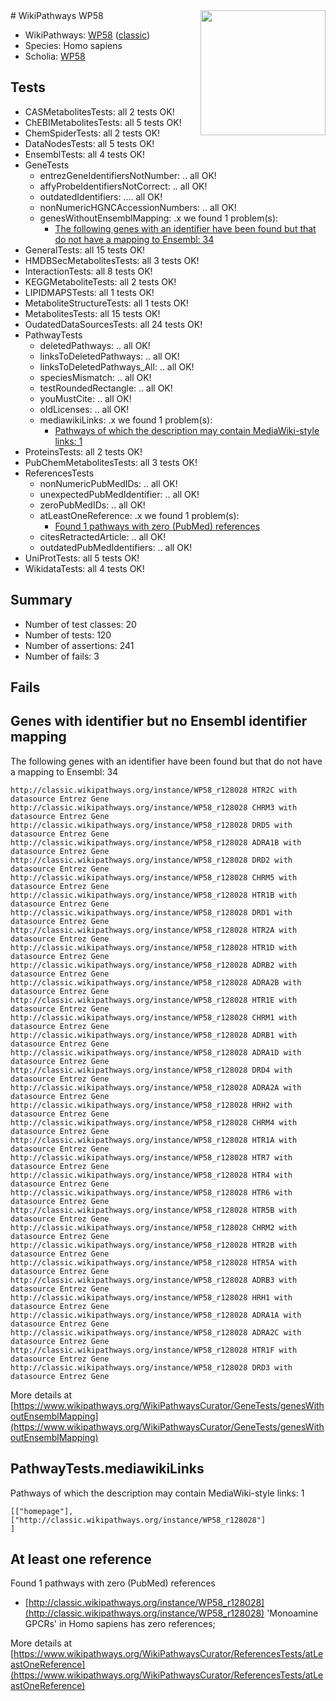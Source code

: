 <img style="float: right; width: 200px" src="https://upload.wikimedia.org/wikipedia/commons/thumb/8/83/Wplogo_with_text_500.png/640px-Wplogo_with_text_500.png" />
# WikiPathways WP58

* WikiPathways: [WP58](https://wikipathways.org/pathways/WP58) ([classic](https://classic.wikipathways.org/instance/WP58))
* Species: Homo sapiens
* Scholia: [WP58](https://scholia.toolforge.org/wikipathways/WP58)
## Tests
* CASMetabolitesTests: all 2 tests OK!
* ChEBIMetabolitesTests: all 5 tests OK!
* ChemSpiderTests: all 2 tests OK!
* DataNodesTests: all 5 tests OK!
* EnsemblTests: all 4 tests OK!
* GeneTests
    * entrezGeneIdentifiersNotNumber: .. all OK!
    * affyProbeIdentifiersNotCorrect: .. all OK!
    * outdatedIdentifiers: .... all OK!
    * nonNumericHGNCAccessionNumbers: .. all OK!
    * genesWithoutEnsemblMapping: .x we found 1 problem(s):
        * [The following genes with an identifier have been found but that do not have a mapping to Ensembl: 34](#c4e5434f)
* GeneralTests: all 15 tests OK!
* HMDBSecMetabolitesTests: all 3 tests OK!
* InteractionTests: all 8 tests OK!
* KEGGMetaboliteTests: all 2 tests OK!
* LIPIDMAPSTests: all 1 tests OK!
* MetaboliteStructureTests: all 1 tests OK!
* MetabolitesTests: all 15 tests OK!
* OudatedDataSourcesTests: all 24 tests OK!
* PathwayTests
    * deletedPathways: .. all OK!
    * linksToDeletedPathways: .. all OK!
    * linksToDeletedPathways_All: .. all OK!
    * speciesMismatch: .. all OK!
    * testRoundedRectangle: .. all OK!
    * youMustCite: .. all OK!
    * oldLicenses: .. all OK!
    * mediawikiLinks: .x we found 1 problem(s):
        * [Pathways of which the description may contain MediaWiki-style links: 1](#da69cf45)
* ProteinsTests: all 2 tests OK!
* PubChemMetabolitesTests: all 3 tests OK!
* ReferencesTests
    * nonNumericPubMedIDs: .. all OK!
    * unexpectedPubMedIdentifier: .. all OK!
    * zeroPubMedIDs: .. all OK!
    * atLeastOneReference: .x we found 1 problem(s):
        * [Found 1 pathways with zero (PubMed) references](#d0a459f0)
    * citesRetractedArticle: .. all OK!
    * outdatedPubMedIdentifiers: .. all OK!
* UniProtTests: all 5 tests OK!
* WikidataTests: all 4 tests OK!


## Summary

* Number of test classes: 20
* Number of tests: 120
* Number of assertions: 241
* Number of fails: 3

## Fails

<a name="c4e5434f" />

## Genes with identifier but no Ensembl identifier mapping

The following genes with an identifier have been found but that do not have a mapping to Ensembl: 34
```
http://classic.wikipathways.org/instance/WP58_r128028 HTR2C with datasource Entrez Gene
http://classic.wikipathways.org/instance/WP58_r128028 CHRM3 with datasource Entrez Gene
http://classic.wikipathways.org/instance/WP58_r128028 DRD5 with datasource Entrez Gene
http://classic.wikipathways.org/instance/WP58_r128028 ADRA1B with datasource Entrez Gene
http://classic.wikipathways.org/instance/WP58_r128028 DRD2 with datasource Entrez Gene
http://classic.wikipathways.org/instance/WP58_r128028 CHRM5 with datasource Entrez Gene
http://classic.wikipathways.org/instance/WP58_r128028 HTR1B with datasource Entrez Gene
http://classic.wikipathways.org/instance/WP58_r128028 DRD1 with datasource Entrez Gene
http://classic.wikipathways.org/instance/WP58_r128028 HTR2A with datasource Entrez Gene
http://classic.wikipathways.org/instance/WP58_r128028 HTR1D with datasource Entrez Gene
http://classic.wikipathways.org/instance/WP58_r128028 ADRB2 with datasource Entrez Gene
http://classic.wikipathways.org/instance/WP58_r128028 ADRA2B with datasource Entrez Gene
http://classic.wikipathways.org/instance/WP58_r128028 HTR1E with datasource Entrez Gene
http://classic.wikipathways.org/instance/WP58_r128028 CHRM1 with datasource Entrez Gene
http://classic.wikipathways.org/instance/WP58_r128028 ADRB1 with datasource Entrez Gene
http://classic.wikipathways.org/instance/WP58_r128028 ADRA1D with datasource Entrez Gene
http://classic.wikipathways.org/instance/WP58_r128028 DRD4 with datasource Entrez Gene
http://classic.wikipathways.org/instance/WP58_r128028 ADRA2A with datasource Entrez Gene
http://classic.wikipathways.org/instance/WP58_r128028 HRH2 with datasource Entrez Gene
http://classic.wikipathways.org/instance/WP58_r128028 CHRM4 with datasource Entrez Gene
http://classic.wikipathways.org/instance/WP58_r128028 HTR1A with datasource Entrez Gene
http://classic.wikipathways.org/instance/WP58_r128028 HTR7 with datasource Entrez Gene
http://classic.wikipathways.org/instance/WP58_r128028 HTR4 with datasource Entrez Gene
http://classic.wikipathways.org/instance/WP58_r128028 HTR6 with datasource Entrez Gene
http://classic.wikipathways.org/instance/WP58_r128028 HTR5B with datasource Entrez Gene
http://classic.wikipathways.org/instance/WP58_r128028 CHRM2 with datasource Entrez Gene
http://classic.wikipathways.org/instance/WP58_r128028 HTR2B with datasource Entrez Gene
http://classic.wikipathways.org/instance/WP58_r128028 HTR5A with datasource Entrez Gene
http://classic.wikipathways.org/instance/WP58_r128028 ADRB3 with datasource Entrez Gene
http://classic.wikipathways.org/instance/WP58_r128028 HRH1 with datasource Entrez Gene
http://classic.wikipathways.org/instance/WP58_r128028 ADRA1A with datasource Entrez Gene
http://classic.wikipathways.org/instance/WP58_r128028 ADRA2C with datasource Entrez Gene
http://classic.wikipathways.org/instance/WP58_r128028 HTR1F with datasource Entrez Gene
http://classic.wikipathways.org/instance/WP58_r128028 DRD3 with datasource Entrez Gene
```

More details at [https://www.wikipathways.org/WikiPathwaysCurator/GeneTests/genesWithoutEnsemblMapping](https://www.wikipathways.org/WikiPathwaysCurator/GeneTests/genesWithoutEnsemblMapping)

<a name="da69cf45" />

## PathwayTests.mediawikiLinks

Pathways of which the description may contain MediaWiki-style links: 1
```
[["homepage"],
["http://classic.wikipathways.org/instance/WP58_r128028"]
]
```

<a name="d0a459f0" />

## At least one reference

Found 1 pathways with zero (PubMed) references

* [http://classic.wikipathways.org/instance/WP58_r128028](http://classic.wikipathways.org/instance/WP58_r128028) 'Monoamine GPCRs' in Homo sapiens has zero references; 


More details at [https://www.wikipathways.org/WikiPathwaysCurator/ReferencesTests/atLeastOneReference](https://www.wikipathways.org/WikiPathwaysCurator/ReferencesTests/atLeastOneReference)


